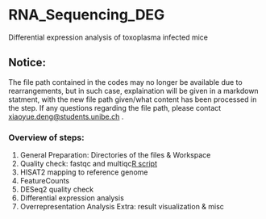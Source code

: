 # RNA_Sequencing_DEG
Differential expression analysis of toxoplasma infected mice

## Notice:
The file path contained in the codes may no longer be available due to rearrangements, but in such case, explaination will be given in a markdown statment, with the new file path given/what content has been processed in the step. If any questions regarding the file path, please contact xiaoyue.deng@students.unibe.ch . 

### Overview of steps:
1. General Preparation: Directories of the files & Workspace
2. Quality check: fastqc and multiqc[R script](https://github.com/XiaoyueLenax/RNA_Sequencing_DEG/blob/main/2_Quality_Check)
3. HISAT2 mapping to reference genome
4. FeatureCounts
5. DESeq2 quality check
6. Differential expression analysis
7. Overrepresentation Analysis
Extra: result visualization & misc
